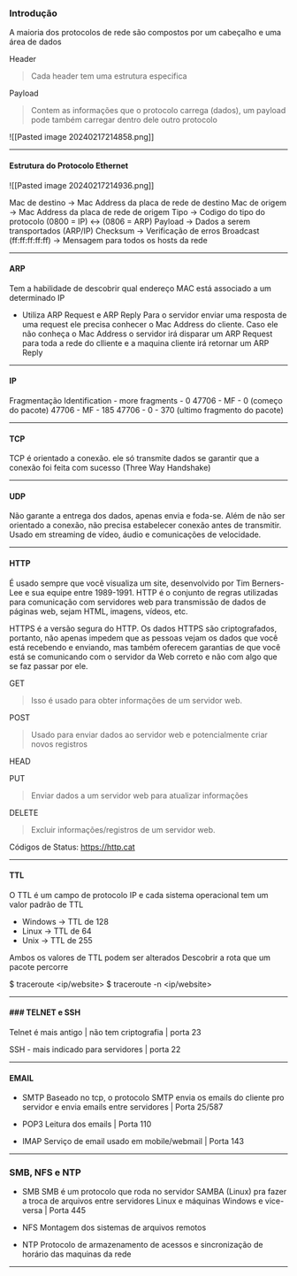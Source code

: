 ### Introdução

A maioria dos protocolos de rede são compostos por um cabeçalho e uma área de dados

Header
> Cada header tem uma estrutura especifica

Payload
> Contem as informações que o protocolo carrega (dados), um payload pode também carregar dentro dele outro protocolo

![[Pasted image 20240217214858.png]]

----

#### Estrutura do Protocolo Ethernet

![[Pasted image 20240217214936.png]]

Mac de destino → Mac Address da placa de rede de destino
Mac de origem → Mac Address da placa de rede de origem
Tipo                  → Codigo do tipo do protocolo (0800 = IP) ↔ (0806 = ARP)
Payload             → Dados a serem transportados (ARP/IP)
Checksum         → Verificação de erros
Broadcast (ff:ff:ff:ff:ff) → Mensagem para todos os hosts da rede

----
#### ARP 

Tem a habilidade de descobrir qual endereço MAC está associado a um determinado IP
- Utiliza ARP Request e ARP Reply
Para o servidor enviar uma resposta de uma request ele precisa conhecer o Mac Address do cliente.
Caso ele não conheça o Mac Address o servidor irá disparar um ARP Request para toda a rede do clliente e a maquina cliente irá retornar um ARP Reply

----
#### IP

Fragmentação
Identification - more fragments - 0
47706 - MF - 0 (começo do pacote)
47706 - MF - 185
47706 - 0 - 370 (ultimo fragmento do pacote)

----
#### TCP

TCP é orientado a conexão. ele só transmite dados se garantir que a conexão foi feita com sucesso (Three Way Handshake)

----
#### UDP

Não garante a entrega dos dados, apenas envia e foda-se. Além de não ser orientado a conexão, não precisa estabelecer conexão antes de transmitir.
Usado em streaming de vídeo, áudio e comunicações de velocidade.

----

#### HTTP
É usado sempre que você visualiza um site, desenvolvido por Tim Berners-Lee e sua equipe entre 1989-1991. HTTP é o conjunto de regras utilizadas para comunicação com servidores web para transmissão de dados de páginas web, sejam HTML, imagens, vídeos, etc.

HTTPS 
é a versão segura do HTTP. Os dados HTTPS são criptografados, portanto, não apenas impedem que as pessoas vejam os dados que você está recebendo e enviando, mas também oferecem garantias de que você está se comunicando com o servidor da Web correto e não com algo que se faz passar por ele.


GET 
> Isso é usado para obter informações de um servidor web.

POST 
 > Usado para enviar dados ao servidor web e potencialmente criar novos registros

HEAD 
>

PUT 
> Enviar dados a um servidor web para atualizar informações

DELETE 
> Excluir informações/registros de um servidor web.

Códigos de Status: https://http.cat

---
#### TTL
O TTL é um campo de protocolo IP e cada sistema operacional tem um valor padrão de TTL

- Windows → TTL de 128
- Linux → TTL de 64
- Unix → TTL de 255

Ambos os valores de TTL podem ser alterados
Descobrir a rota que um pacote percorre

$ traceroute <ip/website>
$ traceroute -n <ip/website>

----
#### ### TELNET e SSH

Telnet é mais antigo | não tem criptografia | porta 23

SSH - mais indicado para servidores | porta 22

----
#### EMAIL
- SMTP 
	 Baseado no tcp, o protocolo SMTP envia os emails do cliente pro servidor e envia emails entre servidores | Porta 25/587
	
- POP3
	Leitura dos emails | Porta 110

- IMAP
	Serviço de email usado em mobile/webmail | Porta 143

----
### SMB, NFS e NTP

- SMB
    SMB é um protocolo que roda no servidor SAMBA (Linux) pra fazer a troca de arquivos entre servidores Linux e máquinas Windows e vice-versa | Porta 445
    
- NFS
    Montagem dos sistemas de arquivos remotos
    
- NTP
    Protocolo de armazenamento de acessos e sincronização de horário das maquinas da rede

----
